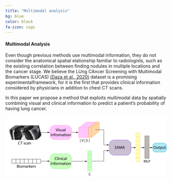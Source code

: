 ```yaml
---
title: "Multimodal analysis"
bg: blue
color: black
fa-icon: cogs
---
```


#### Multimodal Analysis

Even though previous methods use multimodal information, they do not consider the anatomical spatial elationship familiar to radiologists, such as the existing correlation between finding nodules in multiple locations and the cancer stage. We believe the LUng CAncer Screening with Multimodal Biomarkers (LUCAS) [(Daza et al., 2020)](https://link.springer.com/chapter/10.1007/978-3-030-60946-7_12) dataset is a promising experimentalframework, for it is the first that provides clinical information considered by physicians in addition to chest CT scans.

In this paper we  propose a method that exploits multimodal data by spatially combining visual and clinical information to predict a patient’s probability of having lung cancer.

![SAMA Overview](/img/Overview.png)